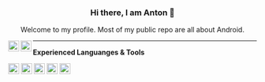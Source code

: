 <div align="center">
	
<h3> Hi there, I am Anton 👋 </h3>
<p>Welcome to my profile. Most of my public repo are all about Android.</p>
	<a href="https://twitter.com/an_tuhadiansyah">
		<img align="left" alt="Anton T| Twitter" width="22px" src="https://cdn.jsdelivr.net/npm/simple-icons@v3/icons/twitter.svg" />
	</a>
	<a href="https://www.linkedin.com/in/anton46/">
		<img align="left" alt="Linkedin" width="22px" src="https://cdn.jsdelivr.net/npm/simple-icons@v3/icons/linkedin.svg" />
	</a>
</div>

****

**Experienced Languanges & Tools**

<code><img height="22" src="https://cdn.jsdelivr.net/npm/simple-icons@v3/icons/android.svg"></code>
<code><img height="22" src="https://cdn.jsdelivr.net/npm/simple-icons@v3/icons/java.svg"></code>
<code><img height="22" src="https://cdn.jsdelivr.net/npm/simple-icons@v3/icons/kotlin.svg"></code>
<code><img height="22" src="https://cdn.jsdelivr.net/npm/simple-icons@v3/icons/graphql.svg"></code>
<code><img height="22" src="https://cdn.jsdelivr.net/npm/simple-icons@v3/icons/docker.svg"></code>

<!--
**anton46/anton46** is a ✨ _special_ ✨ repository because its `README.md` (this file) appears on your GitHub profile.

Here are some ideas to get you started:

- 🔭 I’m currently working on ...
- 🌱 I’m currently learning ...
- 👯 I’m looking to collaborate on ...
- 🤔 I’m looking for help with ...
- 💬 Ask me about ...
- 📫 How to reach me: ...
- 😄 Pronouns: ...
- ⚡ Fun fact: ...
-->
